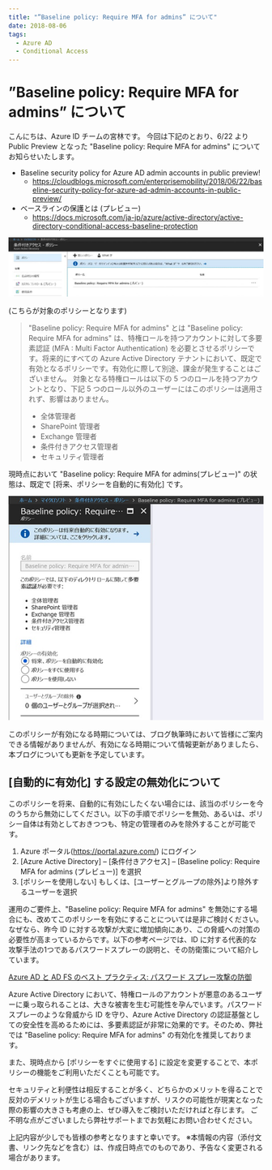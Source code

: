 ```yaml
---
title: "”Baseline policy: Require MFA for admins” について"
date: 2018-08-06
tags:
  - Azure AD
  - Conditional Access
---
```

# ”Baseline policy: Require MFA for admins” について

こんにちは、Azure ID チームの宮林です。
今回は下記のとおり、6/22 より Public Preview となった "Baseline policy: Require MFA for admins" についてお知らせいたします。
 
- Baseline security policy for Azure AD admin accounts in public preview!
    - https://cloudblogs.microsoft.com/enterprisemobility/2018/06/22/baseline-security-policy-for-azure-ad-admin-accounts-in-public-preview/
- ベースラインの保護とは (プレビュー)
    - https://docs.microsoft.com/ja-jp/azure/active-directory/active-directory-conditional-access-baseline-protection
 

![](./about-baseline-policy-require-mfa-for-admins/Baseline-policy-Require-MFA-for-admins-pic3-1024x237.jpg)

(こちらが対象のポリシーとなります)

>"Baseline policy: Require MFA for admins" とは
"Baseline policy: Require MFA for admins" は、特権ロールを持つアカウントに対して多要素認証 (MFA : Multi Factor Authentication) を必要とさせるポリシーです。将来的にすべての Azure Active Directory テナントにおいて、既定で有効となるポリシーです。有効化に際して別途、課金が発生することはございません。
>対象となる特権ロールは以下の 5 つのロールを持つアカウントとなり、下記 5 つのロール以外のユーザーにはこのポリシーは適用されず、影響はありません。
>- 全体管理者
>- SharePoint 管理者
>- Exchange 管理者
>- 条件付きアクセス管理者
>- セキュリティ管理者
 
現時点において "Baseline policy: Require MFA for admins(プレビュー)" の状態は、既定で [将来、ポリシーを自動的に有効化] です。

![](./about-baseline-policy-require-mfa-for-admins/Baseline-policy-Require-MFA-for-admins-pic2.jpg)


このポリシーが有効になる時期については、ブログ執筆時において皆様にご案内できる情報がありませんが、有効になる時期について情報更新がありましたら、本ブログについても更新を予定しています。
 
## [自動的に有効化] する設定の無効化について

このポリシーを将来、自動的に有効にしたくない場合には、該当のポリシーを今のうちから無効にしてください。以下の手順でポリシーを無効、あるいは、ポリシー自体は有効としておきつつも、特定の管理者のみを除外することが可能です。

1. Azure ポータル(https://portal.azure.com/) にログイン
2. [Azure Active Directory] – [条件付きアクセス] – [Baseline policy: Require MFA for admins (プレビュー)] を選択
3. [ポリシーを使用しない] もしくは、[ユーザーとグループの除外]より除外するユーザーを選択

運用のご要件上、"Baseline policy: Require MFA for admins" を無効にする場合にも、改めてこのポリシーを有効にすることについては是非ご検討ください。なぜなら、昨今 ID に対する攻撃が大変に増加傾向にあり、この脅威への対策の必要性が高まっているからです。以下の参考ページでは、ID に対する代表的な攻撃手法の1つであるパスワードスプレーの説明と、その防衛策について紹介しています。

[Azure AD と AD FS のベスト プラクティス: パスワード スプレー攻撃の防御](./password-sprey-attack.md)
 
Azure Active Directory において、特権ロールのアカウントが悪意のあるユーザーに乗っ取られることは、大きな被害を生む可能性を孕んでいます。パスワード スプレーのような脅威から ID を守り、Azure Active Directory の認証基盤としての安全性を高めるためには、多要素認証が非常に効果的です。そのため、弊社では "Baseline policy: Require MFA for admins" の有効化を推奨しております。

また、現時点から [ポリシーをすぐに使用する] に設定を変更することで、本ポリシーの機能をご利用いただくことも可能です。
  
セキュリティと利便性は相反することが多く、どちらかのメリットを得ることで反対のデメリットが生じる場合もございますが、リスクの可能性が現実となった際の影響の大きさも考慮の上、ぜひ導入をご検討いただければと存じます。
ご不明な点がございましたら弊社サポートまでお気軽にお問い合わせください。
 
上記内容が少しでも皆様の参考となりますと幸いです。
※本情報の内容（添付文書、リンク先などを含む）は、作成日時点でのものであり、予告なく変更される場合があります。
